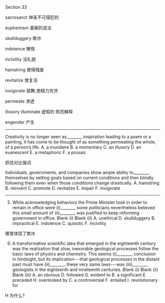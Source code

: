 Section 33



sacrosanct	神圣不可侵犯的

euphemism	委婉的说法

skullduggery	欺诈

indolence	懒惰

incivility	没礼貌

hamstring	使得残废

revitalize	使复活

invigorate	鼓舞,使精力充沛

permeate	渗透

illusory illuminate	虚假的 照亮解释

engender	产生

---

Creativity is no longer seen as________ inspiration leading to a poem or a painting, it has come to be thought of as something permeating the whole, of a person’s life.
A. a mundane
B. a momentary
C. an illusory
D. an evanescent
E. a metaphoric
F. a prosaic



抓住对比强词

Individuals, governments, and companies show ample ability to________ themselves by setting goals based on current conditions and then blindly following them even when those conditions change drastically.
A. hamstring
B. reinvent
C. promote
D. revitalize
E. impair
F. invigorate

----

5. While acknowledging behaviors the Prime Minister took in order to remain in office were (i)_______, some politicians nevertheless believed this small amount of (ii)________ was justified to keep reforming government in office.
  Blank (i) Blank (ii)
  A. unethical D. skullduggery
  B. impractical E. indolence
  C. quixotic F. incivility

  哪里体现了欺诈

  

6. A transformative scientific idea that emerged in the eighteenth century was the realization that slow, inexorable geological processes follow the basic laws of physics and chemistry. This seems (i)________ conclusion in hindsight, but its implication---that geological processes in the distant past must have (ii)________ these very same laws---was (iii)________ geologists in the eighteenth and nineteenth centuries.
  Blank (i) Blank (ii) Blank (iii)
  A. an obvious D. followed G. evident to
  B. a significant E. preceded H. overlooked by
  C. a controversial F. entailed I. revolutionary for

  H 为什么?